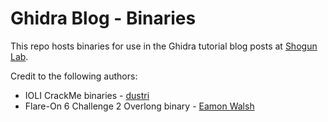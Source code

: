 # Ghidra Blog - Binaries

This repo hosts binaries for use in the Ghidra tutorial blog posts at [Shogun Lab](https://www.shogunlab.com/blog/).

Credit to the following authors:
- IOLI CrackMe binaries - [dustri](https://dustri.org/b/defeating-ioli-with-radare2.html)
- Flare-On 6 Challenge 2 Overlong binary - [Eamon Walsh](https://www.fireeye.com/blog/threat-research/2019/09/2019-flare-on-challenge-solutions.html)
